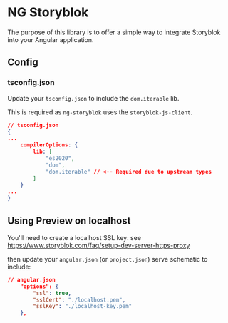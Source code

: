 # NG Storyblok

The purpose of this library is to offer a simple way to integrate Storyblok into your Angular application.

## Config

### tsconfig.json

Update your `tsconfig.json` to include the `dom.iterable` lib.

This is required as `ng-storyblok` uses the `storyblok-js-client`.

```json
// tsconfig.json
{
...
    compilerOptions: {
        lib: [
            "es2020",
            "dom",
            "dom.iterable" // <-- Required due to upstream types
        ]
    }
...
}
```

## Using Preview on localhost

You'll need to create a localhost SSL key: see https://www.storyblok.com/faq/setup-dev-server-https-proxy

then update your `angular.json` (or `project.json`) serve schematic to include:

```json
// angular.json
    "options": {
        "ssl": true,
        "sslCert": "./localhost.pem",
        "sslKey": "./localhost-key.pem"
    },
```
